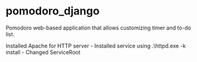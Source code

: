 # pomodoro_django
Pomodoro web-based application that allows customizing timer and to-do list.

Installed Apache for HTTP server 
    - Installed service using .\httpd.exe -k install
    - Changed ServiceRoot
